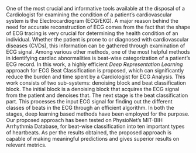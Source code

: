 One of the most crucial and informative tools available at the disposal of a Cardiologist for examining the condition of a patient’s cardiovascular system is the Electrocardiogram (ECG/EKG). A major reason behind the need for accurate reconstruction of ECG comes from the fact that the shape of ECG tracing is very crucial for determining the health condition of an individual. Whether the patient is prone to or diagnosed with cardiovascular diseases (CVDs), this information can be gathered through examination of ECG signal. Among various other methods, one of the most helpful methods in identifying cardiac abnormalities is beat-wise categorization of a patient’s ECG record. In this work, a highly efficient *Deep Representation Learning* approach for ECG Beat Classification is proposed, which can significantly reduce the burden and time spent by a Cardiologist for ECG Analysis. This work consists of two sub-systems: denoising block and beat classification block. The initial block is a denoising block that acquires the ECG signal from the patient and denoises that. The next stage is the beat classification part. This processes the input ECG signal for finding out the different classes of beats in the ECG through an efficient algorithm. In both the stages, deep learning based methods have been employed for the purpose. Our proposed approach has been tested on PhysioNet’s MIT-BIH Arrhythmia Database, for beat-wise classification into ten important types of heartbeats. As per the results obtained, the proposed approach is capable of making meaningful predictions and gives superior results on relevant metrics. 

